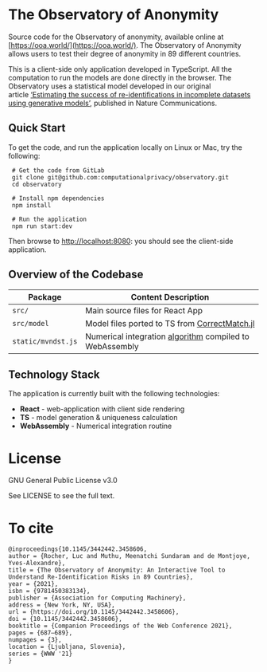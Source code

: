 # The Observatory of Anonymity

Source code for the Observatory of anonymity, available online at [https://ooa.world/](https://ooa.world/).
The Observatory of Anonymity allows users to test their degree of anonymity in 89 different countries.

This is a client-side only application developed in TypeScript. All the computation to run the models are done directly in the browser.
The Observatory uses a statistical model developed in our original article [‘Estimating the success of re-identifications in incomplete datasets using generative models’](https://www.nature.com/articles/s41467-019-10933-3), published in Nature Communications.



## Quick Start

To get the code, and run the application locally on Linux or Mac, try the following:

```shell
 # Get the code from GitLab
 git clone git@github.com:computationalprivacy/observatory.git
 cd observatory

 # Install npm dependencies
 npm install

 # Run the application
 npm run start:dev
```

Then browse to <http://localhost:8080>: you should see the client-side application.

## Overview of the Codebase

| Package | Content Description |
|---------|--------------------------|
| `src/` | Main source files for React App |
| `src/model` | Model files ported to TS from [CorrectMatch.jl](https://github.com/computationalprivacy/CorrectMatch.jl/) |
| `static/mvndst.js` | Numerical integration [algorithm](http://www.math.wsu.edu/faculty/genz/software/fort77/mvndstpack.f) compiled to WebAssembly |

## Technology Stack

The application is currently built with the following technologies:
* **React** - web-application with client side rendering
* **TS** - model generation & uniqueness calculation
* **WebAssembly** - Numerical integration routine

# License

GNU General Public License v3.0

See LICENSE to see the full text.

# To cite

```
@inproceedings{10.1145/3442442.3458606,
author = {Rocher, Luc and Muthu, Meenatchi Sundaram and de Montjoye, Yves-Alexandre},
title = {The Observatory of Anonymity: An Interactive Tool to Understand Re-Identification Risks in 89 Countries},
year = {2021},
isbn = {9781450383134},
publisher = {Association for Computing Machinery},
address = {New York, NY, USA},
url = {https://doi.org/10.1145/3442442.3458606},
doi = {10.1145/3442442.3458606},
booktitle = {Companion Proceedings of the Web Conference 2021},
pages = {687–689},
numpages = {3},
location = {Ljubljana, Slovenia},
series = {WWW '21}
}
```
